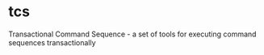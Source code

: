 # tcs
Transactional Command Sequence - a set of tools for executing command sequences transactionally
